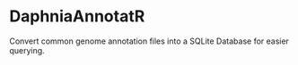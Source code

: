 # DaphniaAnnotatR
Convert common genome annotation files into a SQLite Database for easier querying.
